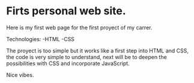 # Firts personal web site.

Here is my first web page for the first proyect of my carrer. 

Technologies:
-HTML
-CSS

The proyect is too simple but it works like a first step into HTML and CSS, the code is very simple to understand, next will be to deepen the possibilities with CSS and incorporate JavaScript.

Nice vibes. 

